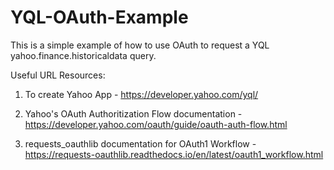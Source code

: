 # YQL-OAuth-Example
This is a simple example of how to use OAuth to request a YQL yahoo.finance.historicaldata query. 

Useful URL Resources:

1. To create Yahoo App - https://developer.yahoo.com/yql/

2. Yahoo's OAuth Authoritization Flow documentation - https://developer.yahoo.com/oauth/guide/oauth-auth-flow.html

3. requests_oauthlib documentation for OAuth1 Workflow - https://requests-oauthlib.readthedocs.io/en/latest/oauth1_workflow.html
